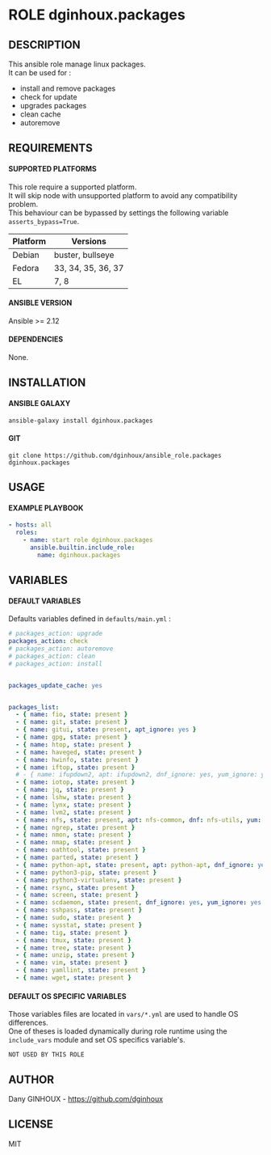 # ROLE dginhoux.packages



## DESCRIPTION

This ansible role manage linux packages.<br />
It can be used for : <br />
* install and remove packages
* check for update
* upgrades packages
* clean cache
* autoremove


## REQUIREMENTS

#### SUPPORTED PLATFORMS

This role require a supported platform.<br />
It will skip node with unsupported platform to avoid any compatibility problem.<br />
This behaviour can be bypassed by settings the following variable `asserts_bypass=True`.

| Platform | Versions |
|----------|----------|
| Debian | buster, bullseye |
| Fedora | 33, 34, 35, 36, 37 |
| EL | 7, 8 |

#### ANSIBLE VERSION

Ansible >= 2.12

#### DEPENDENCIES

None.



## INSTALLATION

#### ANSIBLE GALAXY

```shell
ansible-galaxy install dginhoux.packages
```
#### GIT

```shell
git clone https://github.com/dginhoux/ansible_role.packages dginhoux.packages
```


## USAGE

#### EXAMPLE PLAYBOOK

```yaml
- hosts: all
  roles:
    - name: start role dginhoux.packages
      ansible.builtin.include_role:
        name: dginhoux.packages
```


## VARIABLES

#### DEFAULT VARIABLES

Defaults variables defined in `defaults/main.yml` : 

```yaml
# packages_action: upgrade
packages_action: check
# packages_action: autoremove
# packages_action: clean
# packages_action: install


packages_update_cache: yes


packages_list:
  - { name: fio, state: present }
  - { name: git, state: present }
  - { name: gitui, state: present, apt_ignore: yes }
  - { name: gpg, state: present }
  - { name: htop, state: present }
  - { name: haveged, state: present }
  - { name: hwinfo, state: present }
  - { name: iftop, state: present }
  # - { name: ifupdown2, apt: ifupdown2, dnf_ignore: yes, yum_ignore: yes }
  - { name: iotop, state: present }
  - { name: jq, state: present }
  - { name: lshw, state: present }
  - { name: lynx, state: present }
  - { name: lvm2, state: present }
  - { name: nfs, state: present, apt: nfs-common, dnf: nfs-utils, yum: nfs-utils }
  - { name: ngrep, state: present }
  - { name: nmon, state: present }
  - { name: nmap, state: present }
  - { name: oathtool, state: present }
  - { name: parted, state: present }
  - { name: python-apt, state: present, apt: python-apt, dnf_ignore: yes, yum_ignore: yes }
  - { name: python3-pip, state: present }
  - { name: python3-virtualenv, state: present }
  - { name: rsync, state: present }
  - { name: screen, state: present }
  - { name: scdaemon, state: present, dnf_ignore: yes, yum_ignore: yes }
  - { name: sshpass, state: present }
  - { name: sudo, state: present }
  - { name: sysstat, state: present }
  - { name: tig, state: present }
  - { name: tmux, state: present }
  - { name: tree, state: present }
  - { name: unzip, state: present }
  - { name: vim, state: present }
  - { name: yamllint, state: present }
  - { name: wget, state: present }
```

#### DEFAULT OS SPECIFIC VARIABLES

Those variables files are located in `vars/*.yml` are used to handle OS differences.<br />
One of theses is loaded dynamically during role runtime using the `include_vars` module and set OS specifics variable's.

`NOT USED BY THIS ROLE`



## AUTHOR

Dany GINHOUX - https://github.com/dginhoux



## LICENSE

MIT

